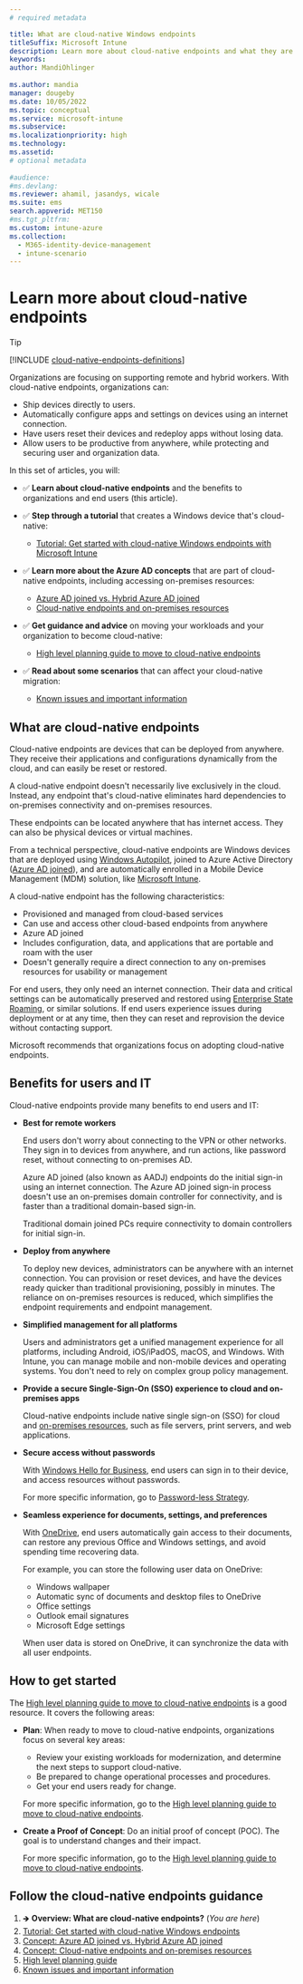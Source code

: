 ```yaml
---
# required metadata

title: What are cloud-native Windows endpoints 
titleSuffix: Microsoft Intune
description: Learn more about cloud-native endpoints and what they are. See a list of benefits, and the effect on end users and IT administrators. Cloud-native endpoints help with remote workers and hybrid workers, and use Microsoft Intune to manage devices.
keywords:
author: MandiOhlinger
  
ms.author: mandia
manager: dougeby
ms.date: 10/05/2022
ms.topic: conceptual
ms.service: microsoft-intune
ms.subservice: 
ms.localizationpriority: high
ms.technology:
ms.assetid: 
# optional metadata
 
#audience:
#ms.devlang:
ms.reviewer: ahamil, jasandys, wicale
ms.suite: ems
search.appverid: MET150
#ms.tgt_pltfrm:
ms.custom: intune-azure
ms.collection:
  - M365-identity-device-management
  - intune-scenario
---
```


# Learn more about cloud-native endpoints

> [!TIP]
> [!INCLUDE [cloud-native-endpoints-definitions](../../includes/cloud-native-endpoints-definitions.md)]

Organizations are focusing on supporting remote and hybrid workers. With cloud-native endpoints, organizations can:

- Ship devices directly to users.
- Automatically configure apps and settings on devices using an internet connection.
- Have users reset their devices and redeploy apps without losing data.
- Allow users to be productive from anywhere, while protecting and securing user and organization data.

In this set of articles, you will:

- ✅ **Learn about cloud-native endpoints** and the benefits to organizations and end users (this article).

- ✅ **Step through a tutorial** that creates a Windows device that's cloud-native:

  - [Tutorial: Get started with cloud-native Windows endpoints with Microsoft Intune](cloud-native-windows-endpoints.md)

- ✅ **Learn more about the Azure AD concepts** that are part of cloud-native endpoints, including accessing on-premises resources:

  - [Azure AD joined vs. Hybrid Azure AD joined](azure-ad-joined-hybrid-azure-ad-joined.md)
  - [Cloud-native endpoints and on-premises resources](cloud-native-endpoints-on-premises.md)

- ✅ **Get guidance and advice** on moving your workloads and your organization to become cloud-native:

  - [High level planning guide to move to cloud-native endpoints](cloud-native-endpoints-planning-guide.md)

- ✅ **Read about some scenarios** that can affect your cloud-native migration:

  - [Known issues and important information](cloud-native-endpoints-known-issues.md)

## What are cloud-native endpoints

Cloud-native endpoints are devices that can be deployed from anywhere. They receive their applications and configurations dynamically from the cloud, and can easily be reset or restored.

A cloud-native endpoint doesn't necessarily live exclusively in the cloud. Instead, any endpoint that's cloud-native eliminates hard dependencies to on-premises connectivity and on-premises resources.

These endpoints can be located anywhere that has internet access. They can also be physical devices or virtual machines.

From a technical perspective, cloud-native endpoints are Windows devices that are deployed using [Windows Autopilot](/autopilot/windows-autopilot), joined to Azure Active Directory ([Azure AD joined](/azure/active-directory/devices/concept-azure-ad-join)), and are automatically enrolled in a Mobile Device Management (MDM) solution, like [Microsoft Intune](../../intune/fundamentals/what-is-intune.md).

A cloud-native endpoint has the following characteristics:

- Provisioned and managed from cloud-based services
- Can use and access other cloud-based endpoints from anywhere
- Azure AD joined
- Includes configuration, data, and applications that are portable and roam with the user
- Doesn't generally require a direct connection to any on-premises resources for usability or management

For end users, they only need an internet connection. Their data and critical settings can be automatically preserved and restored using [Enterprise State Roaming](/azure/active-directory/devices/enterprise-state-roaming-faqs), or similar solutions. If end users experience issues during deployment or at any time, then they can reset and reprovision the device without contacting support.

Microsoft recommends that organizations focus on adopting cloud-native endpoints.

## Benefits for users and IT

Cloud-native endpoints provide many benefits to end users and IT:

- **Best for remote workers**

  End users don't worry about connecting to the VPN or other networks. They sign in to devices from anywhere, and run actions, like password reset, without connecting to on-premises AD.

  Azure AD joined (also known as AADJ) endpoints do the initial sign-in using an internet connection. The Azure AD joined sign-in process doesn't use an on-premises domain controller for connectivity, and is faster than a traditional domain-based sign-in.

  Traditional domain joined PCs require connectivity to domain controllers for initial sign-in.

- **Deploy from anywhere**

  To deploy new devices, administrators can be anywhere with an internet connection. You can provision or reset devices, and have the devices ready quicker than traditional provisioning, possibly in minutes. The reliance on on-premises resources is reduced, which simplifies the endpoint requirements and endpoint management.

- **Simplified management for all platforms**

  Users and administrators get a unified management experience for all platforms, including Android, iOS/iPadOS, macOS, and Windows. With Intune, you can manage mobile and non-mobile devices and operating systems. You don't need to rely on complex group policy management.

- **Provide a secure Single-Sign-On (SSO) experience to cloud and on-premises apps**

  Cloud-native endpoints include native single sign-on (SSO) for cloud and [on-premises resources](/azure/active-directory/devices/azuread-join-sso), such as file servers, print servers, and web applications.

- **Secure access without passwords**

  With [Windows Hello for Business](/windows/security/identity-protection/hello-for-business/hello-overview), end users can sign in to their device, and access resources without passwords.

  For more specific information, go to [Password-less Strategy](/windows/security/identity-protection/hello-for-business/passwordless-strategy).

- **Seamless experience for documents, settings, and preferences**

  With [OneDrive](/onedrive/plan-onedrive-enterprise), end users automatically gain access to their documents, can restore any previous Office and Windows settings, and avoid spending time recovering data.

  For example, you can store the following user data on OneDrive:

  - Windows wallpaper
  - Automatic sync of documents and desktop files to OneDrive
  - Office settings
  - Outlook email signatures
  - Microsoft Edge settings

  When user data is stored on OneDrive, it can synchronize the data with all user endpoints.

## How to get started

The [High level planning guide to move to cloud-native endpoints](cloud-native-endpoints-planning-guide.md) is a good resource. It covers the following areas:

- **Plan**: When ready to move to cloud-native endpoints, organizations focus on several key areas:

  - Review your existing workloads for modernization, and determine the next steps to support cloud-native.
  - Be prepared to change operational processes and procedures.
  - Get your end users ready for change.

  For more specific information, go to the [High level planning guide to move to cloud-native endpoints](cloud-native-endpoints-planning-guide.md).

- **Create a Proof of Concept**: Do an initial proof of concept (POC). The goal is to understand changes and their impact.

  For more specific information, go to the [High level planning guide to move to cloud-native endpoints](cloud-native-endpoints-planning-guide.md).

## Follow the cloud-native endpoints guidance

1. 🡺 **Overview: What are cloud-native endpoints?** (*You are here*)
2. [Tutorial: Get started with cloud-native Windows endpoints](cloud-native-windows-endpoints.md)
3. [Concept: Azure AD joined vs. Hybrid Azure AD joined](azure-ad-joined-hybrid-azure-ad-joined.md)
4. [Concept: Cloud-native endpoints and on-premises resources](cloud-native-endpoints-on-premises.md)
5. [High level planning guide](cloud-native-endpoints-planning-guide.md)
6. [Known issues and important information](cloud-native-endpoints-known-issues.md)